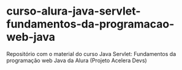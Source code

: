 # curso-alura-java-servlet-fundamentos-da-programacao-web-java
Repositório com o material do curso Java Servlet: Fundamentos da programação web Java da Alura (Projeto Acelera Devs)
